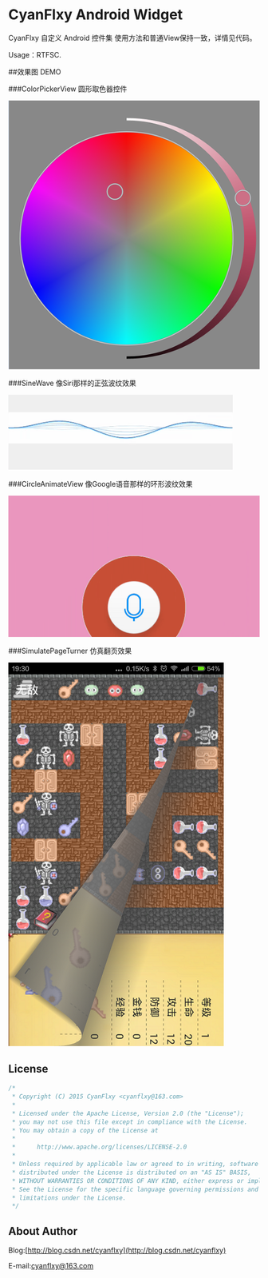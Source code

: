 # CyanFlxy Android Widget
CyanFlxy 自定义 Android 控件集
使用方法和普通View保持一致，详情见代码。

Usage：RTFSC.

##效果图 DEMO


###ColorPickerView
圆形取色器控件

![ColorPickerView](ScreenShot/ColorPickerView.png)

###SineWave
像Siri那样的正弦波纹效果

![SineWave](ScreenShot/SineWave.gif)

###CircleAnimateView
像Google语音那样的环形波纹效果

![CircleAnimateView](ScreenShot/CircleAnimateView.gif)

###SimulatePageTurner
仿真翻页效果

![SimulatePageTurner](ScreenShot/SimulatePageTurner.png)


## License

```java
/*
 * Copyright (C) 2015 CyanFlxy <cyanflxy@163.com>
 *
 * Licensed under the Apache License, Version 2.0 (the "License");
 * you may not use this file except in compliance with the License.
 * You may obtain a copy of the License at
 *
 *      http://www.apache.org/licenses/LICENSE-2.0
 *
 * Unless required by applicable law or agreed to in writing, software
 * distributed under the License is distributed on an "AS IS" BASIS,
 * WITHOUT WARRANTIES OR CONDITIONS OF ANY KIND, either express or implied.
 * See the License for the specific language governing permissions and
 * limitations under the License.
 */
```

## About Author
Blog:[http://blog.csdn.net/cyanflxy](http://blog.csdn.net/cyanflxy)

E-mail:[cyanflxy@163.com](mailto:cyanflxy@163.com)

